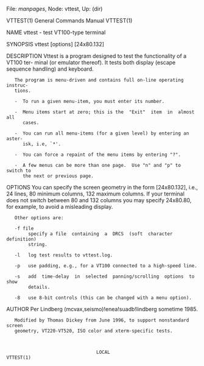 File: *manpages*,  Node: vttest,  Up: (dir)

VTTEST(1)                   General Commands Manual                  VTTEST(1)



NAME
       vttest - test VT100-type terminal

SYNOPSIS
       vttest [options] [24x80.132]

DESCRIPTION
       Vttest  is a program designed to test the functionality of a VT100 ter-
       minal (or emulator thereof).  It tests both  display  (escape  sequence
       handling) and keyboard.

       The program is menu-driven and contains full on-line operating instruc-
       tions.

       -  To run a given menu-item, you must enter its number.

       -  Menu items start at zero; this is the  "Exit"  item  in  almost  all
          cases.

       -  You can run all menu-items (for a given level) by entering an aster-
          isk, i.e, `*'.

       -  You can force a repaint of the menu items by entering "?".

       -  A few menus can be more than one page.  Use "n" and "p" to switch to
          the next or previous page.

OPTIONS
       You  can  specify the screen geometry in the form [24x80.132], i.e., 24
       lines, 80 minimum columns, 132 maximum columns.  If your terminal  does
       not  switch  between  80  and 132 columns you may specify 24x80.80, for
       example, to avoid a misleading display.

       Other options are:

       -f file
            specify a file  containing  a  DRCS  (soft  character  definition)
            string.

       -l   log test results to vttest.log.

       -p   use padding, e.g., for a VT100 connected to a high-speed line.

       -s   add  time-delay  in  selected  panning/scrolling  options  to show
            details.

       -8   use 8-bit controls (this can be changed with a menu option).

AUTHOR
       Per Lindberg (mcvax,seismo)!enea!suadb!lindberg sometime 1985.

       Modified by Thomas Dickey from June 1996, to support nonstandard screen
       geometry, VT220-VT520, ISO color and xterm-specific tests.



                                     LOCAL                           VTTEST(1)
